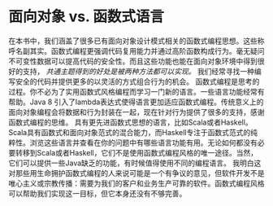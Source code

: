 # 面向对象 vs. 函数式语言

在本书中，我们涵盖了很多已有面向对象设计模式相关的函数式编程思想。这些称呼名副其实。函数式编程更强调代码复用能力并通过高阶函数构成行为。毫无疑问不可变性数据可以提高代码的安全性。而且这些功能也能在面向对象环境中得到很好的支持， _共通主题得到的好处是被两种方法都可以实现。_ 我们经常寻找一种编写安全的代码并提供更多的以灵活的方式组合行为的机会。
函数式编程是思考的过程。你不必为了实用函数式风格编程而学习一门新的语言。一些语言功能经常有帮助。Java 8 引入了lambda表达式使得语言更加适应函数式编程。传统意义上的面向对象编程会将数据和行为封装在一起，现在针对行为提供了很多的支持，感谢函数式编程的思维。
具有更先进函数式思想的语言，比如Scala或者Haskell。Scala具有函数式和面向对象范式的混合能力，而Haskell专注于函数式范式的纯粹性。浏览这些语言并查看在你的问题中有哪些语言功能有用。无论如何都没有必要转移到Scala或者Haskell，它们不是使用函数式编程风格的唯一途径。当然，它们可以提供一些Java缺乏的功能，有时候值得使用不同的编程语言。
我明白这对那些用生命拥护函数式编程的人来说可能是一个有争议的意见，但软件开发不是唯心主义或宗教传播：需要为我们的客户和业务生产可靠的软件。函数式编程风格可以帮助我们实现这一目标，但它本身还没有不够完善。
